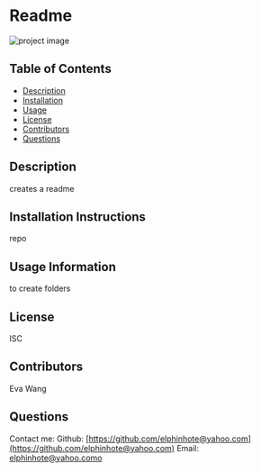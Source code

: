 
  
# Readme
![project image](./imgs/inaction.png)
## Table of Contents
* [Description](#description)
* [Installation](#installation)
* [Usage](#usage)
* [License](#license)
* [Contributors](#contributors)
* [Questions](#questions)
## Description
creates a readme
## Installation Instructions
repo
## Usage Information
to create folders
## License
ISC 

## Contributors
Eva Wang
## Questions
Contact me:
Github: [https://github.com/elphinhote@yahoo.com](https://github.com/elphinhote@yahoo.com)
Email: [elphinhote@yahoo.como](elphinhote@yahoo.como)
